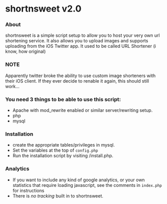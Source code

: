 shortnsweet v2.0
============

### About
shortnsweet is a simple script setup to allow you to host your very own url shortening service. It also allows you to upload images and supports uploading from the iOS Twitter app. It used to be called URL Shortener (i know, how original)

### NOTE
Apparently twitter broke the ability to use custom image shorteners with their iOS client. If they ever decide to renable it again, this should still work...

### You need 3 things to be able to use this script:
 
 * Apache with mod_rewrite enabled or similar server/rewriting setup.
 * php
 * mysql
	 
### Installation
 * create the appropriate tables/privileges in mysql.
 * Set the variables at the top of `config.php`
 * Run the installation script by visiting <yoursite>/install.php.

### Analytics
 * If you want to include any kind of google analytics, or your own statistics that require loading javascript, see the comments in `index.php` for instructions
 * There is _no tracking_ built in to shortnsweet.


